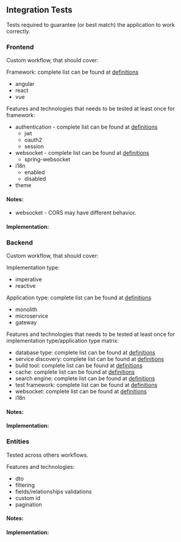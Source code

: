 ## Integration Tests

Tests required to guarantee (or best match) the application to work correctly.

### Frontend

Custom workflow, that should cover:

Framework: complete list can be found at [definitions](https://github.com/jhipster/generator-jhipster/blob/main/jdl/jhipster/client-framework-types.js)

- angular
- react
- vue

Features and technologies that needs to be tested at least once for framework:

- authentication - complete list can be found at [definitions](https://github.com/jhipster/generator-jhipster/blob/main/jdl/jhipster/authentication-types.js)
  - jwt
  - oauth2
  - session
- websocket - complete list can be found at [definitions](https://github.com/jhipster/generator-jhipster/blob/main/jdl/jhipster/websocket-types.js)
  - spring-websocket
- i18n
  - enabled
  - disabled
- theme

#### Notes:

- websocket - CORS may have different behavior.

#### Implementation:

### Backend

Custom workflow, that should cover:

Implementation type:

- imperative
- reactive

Application type: complete list can be found at [definitions](https://github.com/jhipster/generator-jhipster/blob/main/jdl/jhipster/application-types.js)

- monolith
- microservice
- gateway

Features and technologies that needs to be tested at least once for implementation type/application type matrix:

- database type: complete list can be found at [definitions](https://github.com/jhipster/generator-jhipster/blob/main/jdl/jhipster/database-types.js)
- service discovery: complete list can be found at [definitions](https://github.com/jhipster/generator-jhipster/blob/main/jdl/jhipster/service-discovery-types.js)
- build tool: complete list can be found at [definitions](https://github.com/jhipster/generator-jhipster/blob/main/jdl/jhipster/build-tool-types.js)
- cache: complete list can be found at [definitions](https://github.com/jhipster/generator-jhipster/blob/main/jdl/jhipster/cache-types.js)
- search engine: complete list can be found at [definitions](https://github.com/jhipster/generator-jhipster/blob/main/jdl/jhipster/search-engine-types.js)
- test framework: complete list can be found at [definitions](https://github.com/jhipster/generator-jhipster/blob/main/jdl/jhipster/test-framework-types.js)
- websocket: complete list can be found at [definitions](https://github.com/jhipster/generator-jhipster/blob/main/jdl/jhipster/websocket-types.js)
- i18n

#### Notes:

#### Implementation:

### Entities

Tested across others workflows.

Features and technologies:

- dto
- filtering
- fields/relationships validations
- custom id
- pagination

#### Notes:

#### Implementation:
